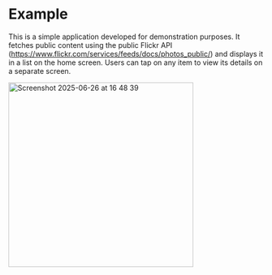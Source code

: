 # Example

This is a simple application developed for demonstration purposes. It fetches public content using the public Flickr API (https://www.flickr.com/services/feeds/docs/photos_public/) and displays it in a list on the home screen. Users can tap on any item to view its details on a separate screen.

<img width="364" alt="Screenshot 2025-06-26 at 16 48 39" src="https://github.com/user-attachments/assets/5ceac197-0bfe-4e97-9333-5b7f247751cf" />
